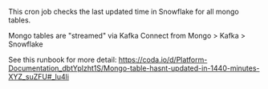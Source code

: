 This cron job checks the last updated time in Snowflake for all mongo tables.

Mongo tables are "streamed" via Kafka Connect from Mongo > Kafka > Snowflake

See this runbook for more detail: https://coda.io/d/Platform-Documentation_dbtYplzht1S/Mongo-table-hasnt-updated-in-1440-minutes-XYZ_suZFU#_lu4li